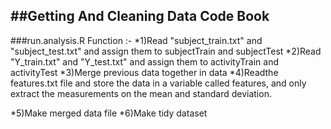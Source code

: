 ##Getting And Cleaning Data Code Book
-------------
###run.analysis.R Function :-
*1)Read "subject_train.txt" and "subject_test.txt" and assign them to subjectTrain and subjectTest
*2)Read "Y_train.txt" and "Y_test.txt"  and assign them to activityTrain and activityTest 
*3)Merge previous data together in data
*4)Readthe features.txt file and store the data in a variable called features, and only extract the measurements on the mean and standard deviation.

*5)Make merged data file 
*6)Make tidy dataset